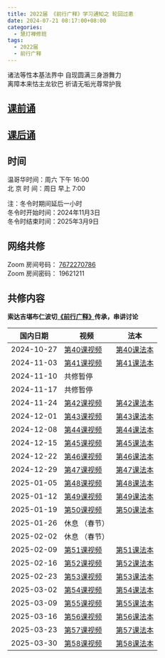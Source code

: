 ```yaml
---
title: 2022届 《前行广释》学习通知之 轮回过患
date: 2024-07-21 08:17:00+08:00
categories:
  - 慧灯禅修班
tags:
  - 2022届
  - 前行广释
---
```

诸法等性本基法界中 自现圆满三身游舞力  
离障本来怙主龙钦巴 祈请无垢光尊常护我

## [课前诵](https://s3.ap-northeast-1.wasabisys.com/hdcx/hdv/v/keqian2022.mp4)

## [课后诵](https://s3.ap-northeast-1.wasabisys.com/hdcx/hdv/videos/%E5%9B%9E%E5%90%91(2021%E7%89%88).mp4)

## 时间

温哥华时间：周六 下午 16:00\
北 京 时 间：周日 早上 7:00

注：冬令时期间延后一小时\
冬令时开始时间：2024年11月3日\
冬令时结束时间：2025年3月9日

## 网络共修

Zoom 房间号码： [7672270786](https://us02web.zoom.us/j/7672270786?pwd=bjRzNVpOT0g1cWF3WWVqVE1PZzlWZz09)\
Zoom 房间密码： 19621211

## 共修内容
  **索达吉堪布仁波切[《前行广释》](https://www.huidengchanxiu.net/refs/qxgs/)传承，串讲讨论** 

| 国内日期 | 视频 | 法本 |
|---|---|---|
| 2024-10-27 | [第40课视频](https://s3.ap-northeast-1.wasabisys.com/hdcx/jmy/007-大圆满前行广释/007-前行广释视频/《大圆满前行》讲解第40课.mp4) | [第40课法本](https://www.huidengchanxiu.net/refs/qxgs/qxgs-05lh#前行广释第040课) |
| 2024-11-03 | [第41课视频](https://s3.ap-northeast-1.wasabisys.com/hdcx/jmy/007-大圆满前行广释/007-前行广释视频/《大圆满前行》讲解第41课.mp4) | [第41课法本](https://www.huidengchanxiu.net/refs/qxgs/qxgs-05lh#前行广释第041课) |
| 2024-11-10 | 共修暂停 |  |
| 2024-11-17 | 共修暂停 |  |
| 2024-11-24 | [第42课视频](https://s3.ap-northeast-1.wasabisys.com/hdcx/jmy/007-大圆满前行广释/007-前行广释视频/《大圆满前行》讲解第42课.mp4) | [第42课法本](https://www.huidengchanxiu.net/refs/qxgs/qxgs-05lh#前行广释第042课) |
| 2024-12-01 | [第43课视频](https://s3.ap-northeast-1.wasabisys.com/hdcx/jmy/007-大圆满前行广释/007-前行广释视频/《大圆满前行》讲解第43课.mp4) | [第43课法本](https://www.huidengchanxiu.net/refs/qxgs/qxgs-05lh#前行广释第043课) |
| 2024-12-08 | [第44课视频](https://s3.ap-northeast-1.wasabisys.com/hdcx/jmy/007-大圆满前行广释/007-前行广释视频/《大圆满前行》讲解第44课.mp4) | [第44课法本](https://www.huidengchanxiu.net/refs/qxgs/qxgs-05lh#前行广释第044课) |
| 2024-12-15 | [第45课视频](https://s3.ap-northeast-1.wasabisys.com/hdcx/jmy/007-大圆满前行广释/007-前行广释视频/《大圆满前行》讲解第45课.mp4) | [第45课法本](https://www.huidengchanxiu.net/refs/qxgs/qxgs-05lh#前行广释第045课) |
| 2024-12-22 | [第46课视频](https://s3.ap-northeast-1.wasabisys.com/hdcx/jmy/007-大圆满前行广释/007-前行广释视频/《大圆满前行》讲解第46课.mp4) | [第46课法本](https://www.huidengchanxiu.net/refs/qxgs/qxgs-05lh#前行广释第046课) |
| 2024-12-29 | [第47课视频](https://s3.ap-northeast-1.wasabisys.com/hdcx/jmy/007-大圆满前行广释/007-前行广释视频/《大圆满前行》讲解第47课.mp4) | [第47课法本](https://www.huidengchanxiu.net/refs/qxgs/qxgs-05lh#前行广释第047课) |
| 2025-01-05 | [第48课视频](https://s3.ap-northeast-1.wasabisys.com/hdcx/jmy/007-大圆满前行广释/007-前行广释视频/《大圆满前行》讲解第48课.mp4) | [第48课法本](https://www.huidengchanxiu.net/refs/qxgs/qxgs-05lh#前行广释第048课) |
| 2025-01-12 | [第49课视频](https://s3.ap-northeast-1.wasabisys.com/hdcx/jmy/007-大圆满前行广释/007-前行广释视频/《大圆满前行》讲解第49课.mp4) | [第49课法本](https://www.huidengchanxiu.net/refs/qxgs/qxgs-05lh#前行广释第049课) |
| 2025-01-19 | [第50课视频](https://s3.ap-northeast-1.wasabisys.com/hdcx/jmy/007-大圆满前行广释/007-前行广释视频/《大圆满前行》讲解第50课.mp4) | [第50课法本](https://www.huidengchanxiu.net/refs/qxgs/qxgs-05lh#前行广释第050课) |
| 2025-01-26 | 休息 （春节） |  |
| 2025-02-02 | 休息 （春节） |  |
| 2025-02-09 | [第51课视频](https://s3.ap-northeast-1.wasabisys.com/hdcx/jmy/007-大圆满前行广释/007-前行广释视频/《大圆满前行》讲解第51课.mp4) | [第51课法本](https://www.huidengchanxiu.net/refs/qxgs/qxgs-05lh#前行广释第051课) |
| 2025-02-16 | [第52课视频](https://s3.ap-northeast-1.wasabisys.com/hdcx/jmy/007-大圆满前行广释/007-前行广释视频/《大圆满前行》讲解第52课.mp4) | [第52课法本](https://www.huidengchanxiu.net/refs/qxgs/qxgs-05lh#前行广释第052课) |
| 2025-02-23 | [第53课视频](https://s3.ap-northeast-1.wasabisys.com/hdcx/jmy/007-大圆满前行广释/007-前行广释视频/《大圆满前行》讲解第53课.mp4) | [第53课法本](https://www.huidengchanxiu.net/refs/qxgs/qxgs-05lh#前行广释第053课) |
| 2025-03-02 | [第54课视频](https://s3.ap-northeast-1.wasabisys.com/hdcx/jmy/007-大圆满前行广释/007-前行广释视频/《大圆满前行》讲解第54课.mp4) | [第54课法本](https://www.huidengchanxiu.net/refs/qxgs/qxgs-05lh#前行广释第054课) |
| 2025-03-09 | [第55课视频](https://s3.ap-northeast-1.wasabisys.com/hdcx/jmy/007-大圆满前行广释/007-前行广释视频/《大圆满前行》讲解第55课.mp4) | [第55课法本](https://www.huidengchanxiu.net/refs/qxgs/qxgs-05lh#前行广释第055课) |
| 2025-03-16 | [第56课视频](https://s3.ap-northeast-1.wasabisys.com/hdcx/jmy/007-大圆满前行广释/007-前行广释视频/《大圆满前行》讲解第56课.mp4) | [第56课法本](https://www.huidengchanxiu.net/refs/qxgs/qxgs-05lh#前行广释第056课) |
| 2025-03-23 | [第57课视频](https://s3.ap-northeast-1.wasabisys.com/hdcx/jmy/007-大圆满前行广释/007-前行广释视频/《大圆满前行》讲解第57课.mp4) | [第57课法本](https://www.huidengchanxiu.net/refs/qxgs/qxgs-05lh#前行广释第057课) |
| 2025-03-30 | [第58课视频](https://s3.ap-northeast-1.wasabisys.com/hdcx/jmy/007-大圆满前行广释/007-前行广释视频/《大圆满前行》讲解第58课.mp4) | [第58课法本](https://www.huidengchanxiu.net/refs/qxgs/qxgs-05lh#前行广释第058课) |
